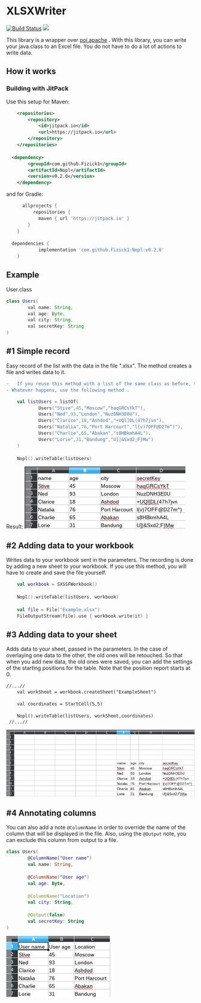 # XLSXWriter
[![Build Status](https://travis-ci.com/Fizick1/Nopl.svg?branch=master)](https://travis-ci.com/Fizick1/Nopl)
[![](https://jitpack.io/v/Fizick1/Nopl.svg)](https://jitpack.io/#Fizick1/Nopl)

This library is a wrapper over [poi.apache](https://poi.apache.org/) . With this library, you can write your java.class to an Excel file. You do not have to do a lot of actions to write data.

## How it works
### Building with JitPack
Use this setup for Maven:
```xml
	<repositories>
		<repository>
		    <id>jitpack.io</id>
		    <url>https://jitpack.io</url>
		</repository>
	</repositories>

  <dependency>
	    <groupId>com.github.Fizick1</groupId>
	    <artifactId>Nopl</artifactId>
	    <version>v0.2.0</version>
	</dependency>
```
and for Gradle:
```groovy
	  allprojects {
		  repositories {
			maven { url 'https://jitpack.io' }
		}
	}
  
  dependencies {
	        implementation 'com.github.Fizick1:Nopl:v0.2.0'
	}
```


## Example

  User.class
```java
class Users(
        val name: String,
        val age: Byte,
        val city: String,
        val secretKey: String
)
```
## #1 Simple record
Easy record of the list with the data in the file ".xlsx". The method creates a file and writes data to it.
```diff
-   If you reuse this method with a list of the same class as before, the old file will be overwritten. 
- Whatever happens, use the following method .
```
```kotlin
    val listUsers = listOf(
            Users("Stive",45,"Moscow","haqGRCsYkT"),
            Users("Ned",93,"London","NuzDNH3E0U"),
            Users("Clarice",18,"Ashdod","+UQl]DL(47h7jvn"),
            Users("Natalia",76,"Port Harcourt","l{v)7OFF@D27m^)"),
            Users("Charlie",65,"Abakan","s8HBkmhA4L"),
            Users("Lorie",31,"Bandung","U]|&Sxd2;F}Mw")
    )
        
    Nopl().writeTable(listUsers)
```
Result:
![Result](Example1.png "Example 1")

## #2 Adding data to your workbook
Writes data to your workbook sent in the parameters. The recording is done by adding a new sheet to your workbook.
  If you use this method, you will have to create and save the file yourself.
```kotlin
    val workbook = SXSSFWorkbook()

    Nopl().writeTable(listUsers, workbook)
    
    val file = File("Example.xlsx")
    FileOutputStream(file).use { workbook.write(it) }
```

## #3 Adding data to your sheet
Adds data to your sheet, passed in the parameters. In the case of overlaying one data to the other, the old ones will be retouched. So that when you add new data, the old ones were saved, you can add the settings of the starting positions for the table. Note that the position report starts at 0.
```kotli
//...//
    val workSheet = workbook.createSheet("ExampleSheet")

    val coordinates = StartCell(5,5) 
    
    Nopl().writeTable(listUsers, workSheet,coordinates)
 //...//
```
![Result](Example2.png "Example 2")

## #4 Annotating columns
You can also add a note `@ColumnName` in order to override the name of the column that will be displayed in the file. Also, using the `@Output` note, you can exclude this column from output to a file.

```kotlin
class Users(
        @ColumnName("User name")
        val name: String,

        @ColumnName("User age")
        val age: Byte,

        @ColumnName("Location")
        val city: String,

        @Output(false)
        val secretKey: String
)
```
![Result](Example3.png "Example 3")




